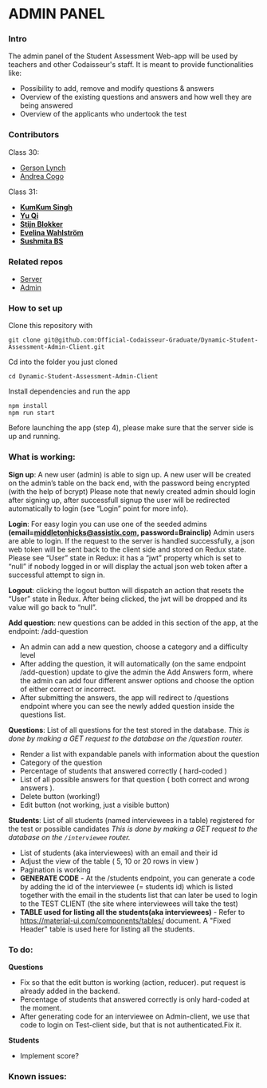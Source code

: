 # ADMIN PANEL

### Intro

The admin panel of the Student Assessment Web-app will be used by teachers and other Codaisseur's staff. It is meant to provide functionalities like:

- Possibility to add, remove and modify questions & answers
- Overview of the existing questions and answers and how well they are being answered 
- Overview of the applicants who undertook the test 

### Contributors

Class 30:

- [Gerson Lynch](https://www.github.com/gersly)
- [Andrea Cogo](https://www.github.com/anderara)

Class 31: 
- **[KumKum Singh](https://github.com/kumkumsingh)**
- **[Yu Qi](https://github.com/qiyu1987)**
- **[Stijn Blokker](https://github.com/stijnblokker)**
- **[Evelina Wahlström](https://github.com/evelinawahlstrom)**
- **[Sushmita BS](https://github.com/sushmitha-b-s)**

### Related repos

- [Server](https://github.com/Official-Codaisseur-Graduate/Dynamic-Student-Assessment-Server)
- [Admin](https://github.com/Official-Codaisseur-Graduate/Dynamic-Student-Assessment-Admin-Client)

### How to set up

Clone this repository with 

```
git clone git@github.com:Official-Codaisseur-Graduate/Dynamic-Student-Assessment-Admin-Client.git
```

Cd into the folder you just cloned

```
cd Dynamic-Student-Assessment-Admin-Client

```

Install dependencies and run the app

```
npm install
npm run start
```

Before launching the app (step 4), please make sure that the server side is up and running.

### What is working:

**Sign up**: A new user (admin) is able to sign up. A new user will be created on the admin’s table on     the back end, with the password being encrypted (with the help of bcrypt) Please note that newly created admin should login after signing up, after successfull signup the user will be redirected automatically to login (see      “Login” point for more info).

**Login**: For easy login you can use one of the seeded admins **(email=middletonhicks@assistix.com, password=Brainclip)**
Admin users are able to login. If the request to the server is handled successfully,     a json web token will be sent back to the client side and stored on Redux state. Please     see “User” state in Redux: it has a “jwt” property which is set to “null” if nobody logged    in or will display the actual json web token after a successful attempt to sign in.

**Logout**: clicking the logout button will dispatch an action that resets the “User” state in    Redux. After being clicked, the jwt will be dropped and its value will go back to “null”. 

**Add question**: new questions can be added in this section of the app, at the endpoint: /add-question
- An admin can add a new question, choose a category and a difficulty level
- After adding the question, it will automatically (on the same endpoint /add-question) update to give the admin the Add Answers form, where the admin can add four different answer options and choose the option of either correct or incorrect.
- After submitting the answers, the app will redirect to /questions endpoint where you can see the newly added question inside the questions list. 

**Questions**: List of all questions for the test stored in the database.
 *This is done by making a GET request to the database on the /question router.*
- Render a list with expandable panels with information about the question
- Category of the question
- Percentage of students that answered correctly ( hard-coded )
- List of all possible answers for that question ( both correct and wrong answers ).
- Delete button (working!)
- Edit button (not working, just a visible button)

**Students**: List of all students (named interviewees in a table) registered for the test or possible candidates
        *This is done by making a GET request to the database on the `/interviewee` router.*
- List of students (aka interviewees) with an email and their id
- Adjust the view of the table ( 5, 10 or 20 rows in view )
- Pagination is working
-  **GENERATE CODE**
        - At the /students endpoint, you can generate a code by adding the id of the interviewee (= students id) which is             listed together with the email in the students list that can later be used to login to the TEST CLIENT 
        (the site where interviewees will take the test)
 - **TABLE used for listing all the students(aka interviewees)**
       - Refer to https://material-ui.com/components/tables/ document. A "Fixed Header" table is used here for listing all the students.
### To do: 

**Questions**
- Fix so that the edit button is working (action, reducer). put request is already added in the backend.
- Percentage of students that answered correctly is only hard-coded at the moment.
- After generating code for an interviewee on Admin-client, we use that code to login on Test-client side, but that is not authenticated.Fix it.

**Students**
- Implement score?

### Known issues:

